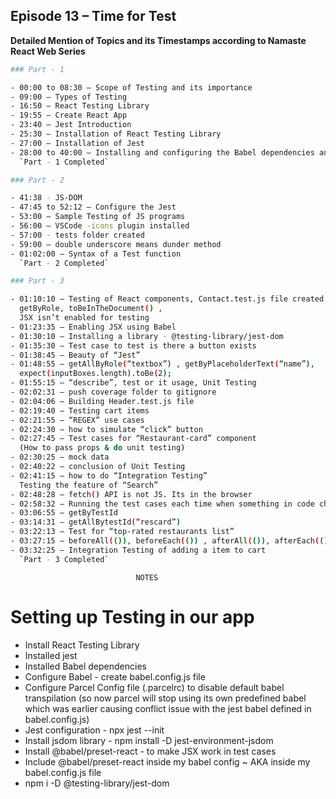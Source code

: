 ## Episode 13 – Time for Test

**Detailed Mention of Topics and its Timestamps according to Namaste React Web Series**

```sh
### Part - 1

- 00:00 to 08:30 – Scope of Testing and its importance
- 09:00 – Types of Testing
- 16:50 – React Testing Library
- 19:55 – Create React App
- 23:40 – Jest Introduction
- 25:30 – Installation of React Testing Library
- 27:00 – Installation of Jest
- 28:00 to 40:00 – Installing and configuring the Babel dependencies and configure the parcel
  `Part - 1 Completed`

### Part - 2

- 41:38 - JS-DOM
- 47:45 to 52:12 – Configure the Jest
- 53:00 – Sample Testing of JS programs
- 56:00 – VSCode -icons plugin installed
- 57:00 - tests folder created
- 59:00 – double underscore means dunder method
- 01:02:00 – Syntax of a Test function
  `Part - 2 Completed`

### Part - 3

- 01:10:10 – Testing of React components, Contact.test.js file created
  getByRole, toBeInTheDocument() ,
  JSX isn’t enabled for testing
- 01:23:35 – Enabling JSX using Babel
- 01:30:10 – Installing a library - @testing-library/jest-dom
- 01:35:30 – Test case to test is there a button exists
- 01:38:45 – Beauty of “Jest”
- 01:48:55 – getAllByRole(“textbox”) , getByPlaceholderText(“name”),
  expect(inputBoxes.length).toBe(2);
- 01:55:15 – “describe”, test or it usage, Unit Testing
- 02:02:31 – push coverage folder to gitignore
- 02:04:06 – Building Header.test.js file
- 02:19:40 – Testing cart items
- 02:21:55 – “REGEX” use cases
- 02:24:30 – how to simulate “click” button
- 02:27:45 – Test cases for “Restaurant-card” component
  (How to pass props & do unit testing)
- 02:30:25 – mock data
- 02:40:22 – conclusion of Unit Testing
- 02:41:15 – how to do “Integration Testing”
  Testing the feature of “Search”
- 02:48:28 – fetch() API is not JS. Its in the browser
- 02:58:32 – Running the test cases each time when something in code changes, act function
- 03:06:55 – getByTestId
- 03:14:31 – getAllBytestId(“rescard”)
- 03:22:13 – Test for “top-rated restaurants list”
- 03:27:15 – beforeAll(()), beforeEach(()) , afterAll(()), afterEach(())
- 03:32:25 – Integration Testing of adding a item to cart
  `Part - 3 Completed`
```
								NOTES

# Setting up Testing in our app
 - Install React Testing Library
 - Installed jest
 - Installed Babel dependencies
 - Configure Babel - create babel.config.js file
 - Configure Parcel Config file (.parcelrc) to disable default babel transpilation (so now parcel will stop using its own predefined babel which was earlier causing conflict issue with the jest babel defined in babel.config.js) 
 - Jest configuration - npx jest --init
 - Install jsdom library - npm install -D jest-environment-jsdom
 - Install @babel/preset-react - to make JSX work in test cases
 - Include @babel/preset-react inside my babel config ~ AKA inside my babel.config.js file
 - npm i -D @testing-library/jest-dom

